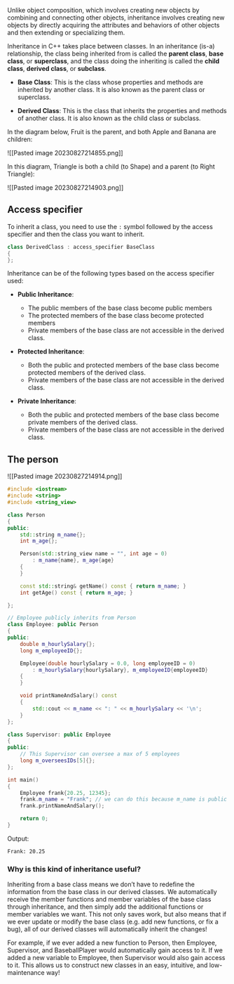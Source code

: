 Unlike object composition, which involves creating new objects by combining and connecting other objects, inheritance involves creating new objects by directly acquiring the attributes and behaviors of other objects and then extending or specializing them.

Inheritance in C++ takes place between classes. In an inheritance (is-a) relationship, the class being inherited from is called the **parent class**, **base class**, or **superclass**, and the class doing the inheriting is called the **child class**, **derived class**, or **subclass**.

- **Base Class**: This is the class whose properties and methods are inherited by another class. It is also known as the parent class or superclass.

- **Derived Class**: This is the class that inherits the properties and methods of another class. It is also known as the child class or subclass.

In the diagram below, Fruit is the parent, and both Apple and Banana are children:

![[Pasted image 20230827214855.png]]

In this diagram, Triangle is both a child (to Shape) and a parent (to Right Triangle):

![[Pasted image 20230827214903.png]]

## Access specifier

To inherit a class, you need to use the `:` symbol followed by the access specifier and then the class you want to inherit.

```c++
class DerivedClass : access_specifier BaseClass
{
};
```

Inheritance can be of the following types based on the access specifier used:

- **Public Inheritance**: 
	- The public members of the base class become public members
	- The protected members of the base class become protected members 
	- Private members of the base class are not accessible in the derived class.

- **Protected Inheritance**: 
	- Both the public and protected members of the base class become protected members of the derived class. 
	- Private members of the base class are not accessible in the derived class.

- **Private Inheritance**: 
	- Both the public and protected members of the base class become private members of the derived class. 
	- Private members of the base class are not accessible in the derived class.
## The person

![[Pasted image 20230827214914.png]]

```c++
#include <iostream>
#include <string>
#include <string_view>

class Person
{
public:
    std::string m_name{};
    int m_age{};

    Person(std::string_view name = "", int age = 0)
        : m_name{name}, m_age{age}
    {
    }

    const std::string& getName() const { return m_name; }
    int getAge() const { return m_age; }

};

// Employee publicly inherits from Person
class Employee: public Person
{
public:
    double m_hourlySalary{};
    long m_employeeID{};

    Employee(double hourlySalary = 0.0, long employeeID = 0)
        : m_hourlySalary{hourlySalary}, m_employeeID{employeeID}
    {
    }

    void printNameAndSalary() const
    {
        std::cout << m_name << ": " << m_hourlySalary << '\n';
    }
};

class Supervisor: public Employee
{
public:
    // This Supervisor can oversee a max of 5 employees
    long m_overseesIDs[5]{};
};

int main()
{
    Employee frank{20.25, 12345};
    frank.m_name = "Frank"; // we can do this because m_name is public
    frank.printNameAndSalary();

    return 0;
}
```

Output:
```
Frank: 20.25
```

### Why is this kind of inheritance useful?

Inheriting from a base class means we don’t have to redefine the information from the base class in our derived classes. We automatically receive the member functions and member variables of the base class through inheritance, and then simply add the additional functions or member variables we want. This not only saves work, but also means that if we ever update or modify the base class (e.g. add new functions, or fix a bug), all of our derived classes will automatically inherit the changes!

For example, if we ever added a new function to Person, then Employee, Supervisor, and BaseballPlayer would automatically gain access to it. If we added a new variable to Employee, then Supervisor would also gain access to it. This allows us to construct new classes in an easy, intuitive, and low-maintenance way!